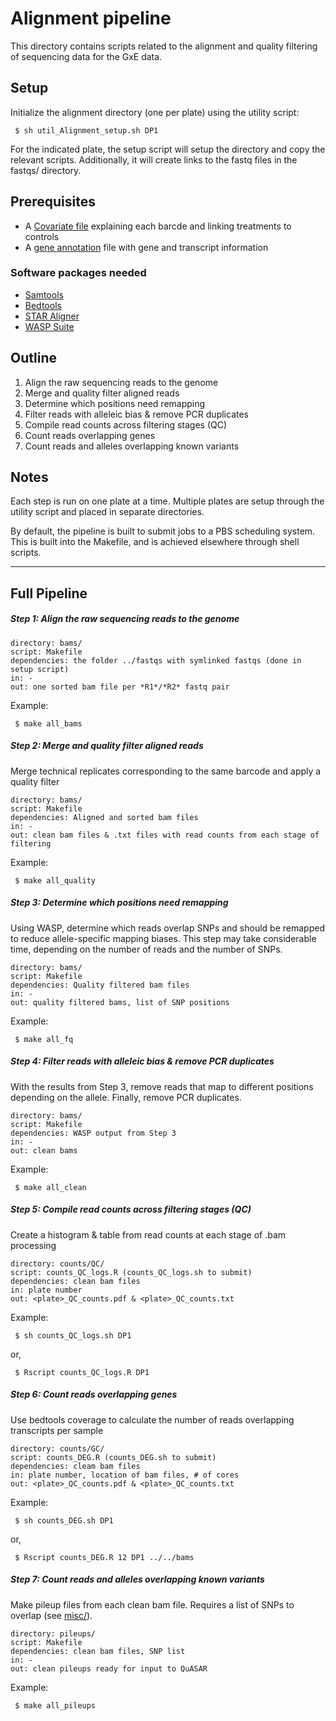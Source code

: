 
Alignment pipeline
===================
This directory contains scripts related to the alignment and quality filtering of sequencing data for the GxE data.

## Setup
Initialize the alignment directory (one per plate) using the utility script:
```
 $ sh util_Alignment_setup.sh DP1
```
For the indicated plate, the setup script will setup the directory and copy the relevant scripts. Additionally, it will create links to the fastq files in the fastqs/ directory.


## Prerequisites
* A [Covariate file](../misc/) explaining each barcde and linking treatments to controls
* A [gene annotation](../misc/) file with gene and transcript information

### Software packages needed
* [Samtools](http://www.htslib.org/)
* [Bedtools](http://bedtools.readthedocs.org/en/latest/)
* [STAR Aligner](https://github.com/alexdobin/STAR)
* [WASP Suite](https://github.com/bmvdgeijn/WASP)

## Outline
1. Align the raw sequencing reads to the genome
2. Merge and quality filter aligned reads
3. Determine which positions need remapping
4. Filter reads with alleleic bias & remove PCR duplicates
5. Compile read counts across filtering stages (QC)
6. Count reads overlapping genes
7. Count reads and alleles overlapping known variants


## Notes
Each step is run on one plate at a time. Multiple plates are setup through the utility script and placed in separate directories.

By default, the pipeline is built to submit jobs to a PBS scheduling system. This is built into the Makefile, and is achieved elsewhere through shell scripts.

---
## Full Pipeline
##### Step 1: Align the raw sequencing reads to the genome

```
directory: bams/
script: Makefile
dependencies: the folder ../fastqs with symlinked fastqs (done in setup script)
in: -
out: one sorted bam file per *R1*/*R2* fastq pair
```

Example:
```
 $ make all_bams
```

##### Step 2: Merge and quality filter aligned reads
Merge technical replicates corresponding to the same barcode and apply a quality filter

```
directory: bams/
script: Makefile
dependencies: Aligned and sorted bam files
in: -
out: clean bam files & .txt files with read counts from each stage of filtering
```

Example:
```
 $ make all_quality
```

##### Step 3: Determine which positions need remapping
Using WASP, determine which reads overlap SNPs and should be remapped to reduce allele-specific mapping biases. This step may take considerable time, depending on the number of reads and the number of SNPs.

```
directory: bams/
script: Makefile
dependencies: Quality filtered bam files
in: -
out: quality filtered bams, list of SNP positions
```

Example:
```
 $ make all_fq
```

##### Step 4: Filter reads with alleleic bias & remove PCR duplicates
With the results from Step 3, remove reads that map to different positions depending on the allele. Finally, remove PCR duplicates.

```
directory: bams/
script: Makefile
dependencies: WASP output from Step 3
in: -
out: clean bams
```

Example:
```
 $ make all_clean
```


##### Step 5: Compile read counts across filtering stages (QC)
Create a histogram & table from read counts at each stage of .bam processing

```
directory: counts/QC/
script: counts_QC_logs.R (counts_QC_logs.sh to submit)
dependencies: clean bam files
in: plate number
out: <plate>_QC_counts.pdf & <plate>_QC_counts.txt
```

Example:
```
 $ sh counts_QC_logs.sh DP1
```
or,
```
 $ Rscript counts_QC_logs.R DP1
```

##### Step 6: Count reads overlapping genes
Use bedtools coverage to calculate the number of reads overlapping transcripts per sample

```
directory: counts/GC/
script: counts_DEG.R (counts_DEG.sh to submit)
dependencies: cleam bam files
in: plate number, location of bam files, # of cores
out: <plate>_QC_counts.pdf & <plate>_QC_counts.txt
```

Example:
```
 $ sh counts_DEG.sh DP1
```
or,
```
 $ Rscript counts_DEG.R 12 DP1 ../../bams
```

##### Step 7: Count reads and alleles overlapping known variants
Make pileup files from each clean bam file. Requires a list of SNPs to overlap (see [misc/](./misc/)).

``` 
directory: pileups/ 
script: Makefile
dependencies: clean bam files, SNP list
in: - 
out: clean pileups ready for input to QuASAR
```

Example:
```
 $ make all_pileups
```

